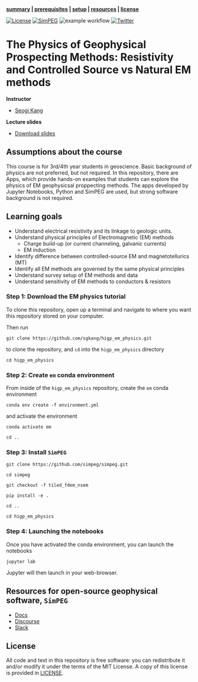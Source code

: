 **[summary](#summary) | [prerequisites](#prerequisites) | [setup](#setup) | [resources](#resources) | [license](#license)**

[![License](https://img.shields.io/github/license/sgkang/higp_em_physics.svg)](https://github.com/sgkang/higp_em_physics/blob/main/LICENSE)
[![SimPEG](https://img.shields.io/badge/powered%20by-SimPEG-blue.svg)](http://simpeg.xyz)
![example workflow](https://github.com/sgkang/higp_em_physics/actions/workflows/python-package-conda.yml/badge.svg)
[![Twitter](https://img.shields.io/twitter/url/https/twitter.com/cloudposse.svg?style=social&label=Follow%20%40sgkang09)](https://twitter.com/sgkang09)

# The Physics of Geophysical Prospecting Methods: Resistivity and Controlled Source vs Natural EM methods

**Instructor**
- [Seogi Kang](https://github.com/sgkang) 

**Lecture slides**
- [Download slides](https://github.com/sgkang/higp_em_physics/raw/master/course_slides/hawaii-lecture-2022-seogi-kang.pdf)

## Assumptions about the course

This course is for 3rd/4th year students in geoscience.
Basic background of physics are not preferred, but not required. 
In this repository, there are Apps, which provide hands-on examples that students can explore the physics of EM geophysicsal proppecting methods. The apps developed by Jupyter Notebooks, Python and SimPEG are used, but strong software background is not required.

## Learning goals

- Understand electrical resistivity and its linkage to geologic units.
- Understand physical principles of Electromagnetic (EM) methods
    - Charge build-up (or current channeling, galvanic currents)
    - EM induction
- Identify difference between controlled-source EM and magnetotellurics (MT)
- Identify all EM methods are governed by the same physical principles
- Understand survey setup of EM methods and data
- Understand sensitivity of EM methods to conductors & resistors

### Step 1: Download the EM physics tutorial

To clone this repository, open up a terminal and navigate to where you want this repository stored on your computer.

Then run
```
git clone https://github.com/sgkang/higp_em_physics.git
```
to clone the repository, and `cd` into the `higp_em_physics` directory
```
cd higp_em_physics
```

### Step 2: Create `em` conda environment

From inside of the `higp_em_physics` repository, create the `em` conda environment
```
conda env create -f environment.yml
```
and activate the environment
```
conda activate em
```
```
cd ..
```

### Step 3: Install  `SimPEG`

```
git clone https://github.com/simpeg/simpeg.git
```
```
cd simpeg
```
```
git checkout -f tiled_fdem_nsem
```
```
pip install -e .
```
```
cd ..
```
```
cd higp_em_physics
```

### Step 4: Launching the notebooks

Once you have activated the conda environment, you can launch the notebooks
```
jupyter lab
```
Jupyter will then launch in your web-browser.

## Resources for open-source geophysical software, `SimPEG`

- [Docs](http://docs.simpeg.xyz/)
- [Discourse](http://simpeg.discourse.group/)
- [Slack](http://slack.simpeg.xyz/)

## License

All code and text in this repository is free software: you can redistribute it and/or
modify it under the terms of the MIT License.
A copy of this license is provided in [LICENSE](LICENSE).

